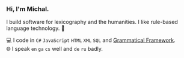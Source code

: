 ### Hi, I'm Michal.

I build software for lexicography and the humanities. I like rule-based language technology. 🤖

💻 I code in `C#` `JavaScript` `HTML` `XML` `SQL` and [Grammatical Framework](http://www.grammaticalframework.org/).  
🌐 I speak `en` `ga` `cs` well and `de` `ru` badly.
